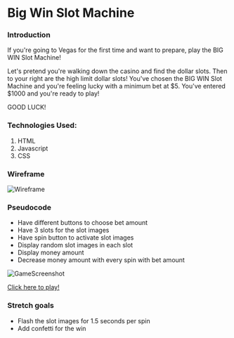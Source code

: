 # Big Win Slot Machine

### Introduction
If you're going to Vegas for the first time and want to prepare, play the BIG WIN Slot Machine! 

Let's pretend you're walking down the casino and find the dollar slots. Then to your right are the high limit dollar slots! You've chosen the BIG WIN Slot Machine and you're feeling lucky with a minimum bet at $5. You've entered $1000 and you're ready to play!

GOOD LUCK!

### Technologies Used:
1. HTML
2. Javascript
3. CSS


### Wireframe
![Wireframe](https://i.imgur.com/Dzvp89S.png)

### Pseudocode
* Have different buttons to choose bet amount
* Have 3 slots for the slot images
* Have spin button to activate slot images
* Display random slot images in each slot
* Display money amount
* Decrease money amount with every spin with bet amount

![GameScreenshot](https://i.imgur.com/Zupq7xZ.png)


[Click here to play!](https://crystallynnv.github.io/slot-machine/)


### Stretch goals
* Flash the slot images for 1.5 seconds per spin
* Add confetti for the win
